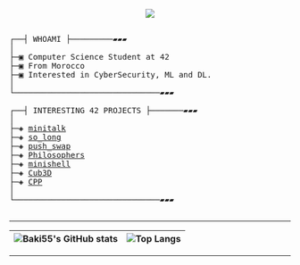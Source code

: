 </p>
<p align="center">  
<img src ="https://badge.mediaplus.ma/darkblue/bkhatib?1337Badge=off&UM6P=off">
</p>

<pre>

┌──┤ WHOAMI ├─────────▰▰▰
│
├─▣ Computer Science Student at 42
├─▣ From Morocco
├─▣ Interested in CyberSecurity, ML and DL.
│
└───────────────────────────────▰▰▰

┌──┤ INTERESTING 42 PROJECTS ├───────▰▰▰
│
├─◈ <a href="https://github.com/Baki55/minitalk">minitalk</a>
├─◈ <a href="https://github.com/Baki55/so_long">so_long</a>
├─◈ <a href="https://github.com/Baki55/push_swap">push_swap</a>
├─◈ <a href="https://github.com/Baki55/philosophers">Philosophers</a>
├─◈ <a href="https://github.com/Baki55i/minishell">minishell</a>
├─◈ <a href="https://github.com/Baki55/cub3d">Cub3D</a>
├─◈ <a href="https://github.com/Baki55/cpp">CPP</a>
│
└───────────────────────────────▰▰▰

</pre>

---------------
| ![Baki55's GitHub stats](https://github-readme-stats.vercel.app/api?username=Baki55&count_private=true&theme=dark) | ![Top Langs](https://github-readme-stats.vercel.app/api/top-langs/?username=Baki55&theme=dark&layout=compact) |
|:-:|:-:|

---------------
